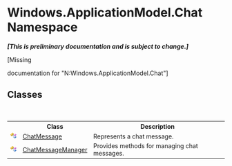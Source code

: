 # Windows.ApplicationModel.Chat Namespace
 _**\[This is preliminary documentation and is subject to change.\]**_

\[Missing <summary> documentation for "N:Windows.ApplicationModel.Chat"\]


## Classes
&nbsp;<table><tr><th></th><th>Class</th><th>Description</th></tr><tr><td>![Public class](media/pubclass.gif "Public class")</td><td><a href="T_Windows_ApplicationModel_Chat_ChatMessage">ChatMessage</a></td><td>
Represents a chat message.</td></tr><tr><td>![Public class](media/pubclass.gif "Public class")</td><td><a href="T_Windows_ApplicationModel_Chat_ChatMessageManager">ChatMessageManager</a></td><td>
Provides methods for managing chat messages.</td></tr></table>&nbsp;
